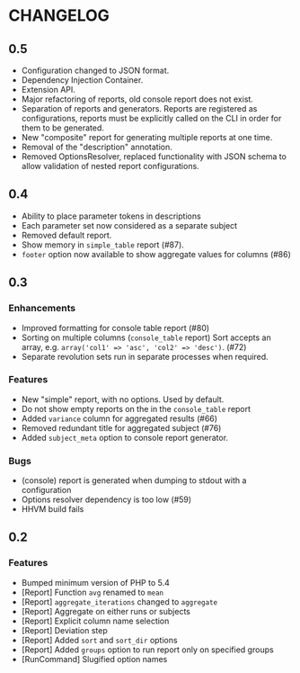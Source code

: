 CHANGELOG
=========

0.5
---

- Configuration changed to JSON format.
- Dependency Injection Container.
- Extension API.
- Major refactoring of reports, old console report does not exist.
- Separation of reports and generators. Reports are registered as
  configurations, reports must be explicitly called on the CLI in order for
  them to be generated.
- New "composite" report for generating multiple reports at one time.
- Removal of the "description" annotation.
- Removed OptionsResolver, replaced functionality with JSON schema to allow
  validation of nested report configurations.

0.4
---

- Ability to place parameter tokens in descriptions
- Each parameter set now considered as a separate subject
- Removed default report.
- Show memory in `simple_table` report (#87).
- `footer` option now available to show aggregate values for columns (#86)

0.3
---

### Enhancements

- Improved formatting for console table report (#80)
- Sorting on multiple columns (`console_table` report) Sort accepts an array, e.g. `array('col1' => 'asc', 'col2' => 'desc')`. (#72)
- Separate revolution sets run in separate processes when required.

### Features

- New "simple" report, with no options. Used by default.
- Do not show empty reports on the in the `console_table` report
- Added `variance` column for aggregated results (#66)
- Removed redundant title for aggregated subject (#76)
- Added `subject_meta` option to console report generator.

### Bugs

- (console) report is generated when dumping to stdout with a configuration
- Options resolver dependency is too low (#59)
- HHVM build fails

0.2
---

### Features

- Bumped minimum version of PHP to 5.4
- [Report] Function `avg` renamed to `mean`
- [Report] `aggregate_iterations` changed to `aggregate`
- [Report] Aggregate on either runs or subjects
- [Report] Explicit column name selection
- [Report] Deviation step
- [Report] Added `sort` and `sort_dir` options
- [Report] Added `groups` option to run report only on specified groups
- [RunCommand] Slugified option names
